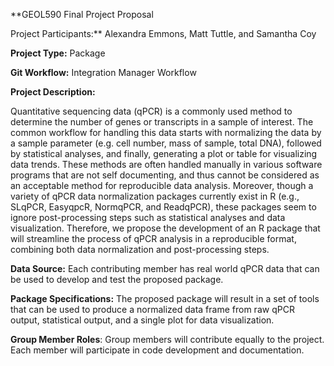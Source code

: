 **GEOL590 Final Project Proposal

Project Participants:** Alexandra Emmons, Matt Tuttle, and Samantha Coy

**Project Type:** Package

**Git Workflow:** Integration Manager Workflow

**Project Description:**

Quantitative sequencing data (qPCR) is a commonly used method to
determine the number of genes or transcripts in a sample of interest.
The common workflow for handling this data starts with normalizing the
data by a sample parameter (e.g. cell number, mass of sample, total
DNA), followed by statistical analyses, and finally, generating a plot
or table for visualizing data trends. These methods are often handled
manually in various software programs that are not self documenting, and
thus cannot be considered as an acceptable method for reproducible data
analysis. Moreover, though a variety of qPCR data normalization packages
currently exist in R (e.g., SLqPCR, EasyqpcR, NormqPCR, and ReadqPCR),
these packages seem to ignore post-processing steps such as statistical
analyses and data visualization. Therefore, we propose the development
of an R package that will streamline the process of qPCR analysis in a
reproducible format, combining both data normalization and
post-processing steps.

**Data Source:** Each contributing member has real world qPCR data that
can be used to develop and test the proposed package.

**Package Specifications:** The proposed package will result in a set of
tools that can be used to produce a normalized data frame from raw qPCR
output, statistical output, and a single plot for data visualization.

**Group Member Roles**: Group members will contribute equally to the
project. Each member will participate in code development and
documentation.
